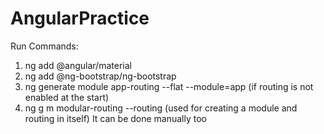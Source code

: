# AngularPractice

Run Commands:
1) ng add @angular/material
2) ng add @ng-bootstrap/ng-bootstrap
3) ng generate module app-routing --flat --module=app (if routing is not enabled at the start)
4) ng g m modular-routing --routing (used for creating a module and routing in itself)
    It can be done manually too


